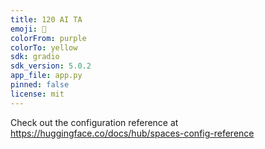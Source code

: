 ```yaml
---
title: 120 AI TA
emoji: 🦀
colorFrom: purple
colorTo: yellow
sdk: gradio
sdk_version: 5.0.2
app_file: app.py
pinned: false
license: mit
---
```


Check out the configuration reference at https://huggingface.co/docs/hub/spaces-config-reference
